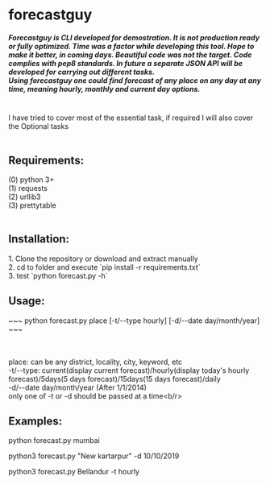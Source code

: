 # forecastguy
<h5>Forecastguy is CLI developed for demostration. It is not production ready or fully optimized. Time was a factor while developing this tool. Hope to make it better, in coming days. Beautiful code was not the target. Code complies with pep8 standards. In future a separate JSON API will be developed for carrying out different tasks.<br/>
Using forecastguy one could find forecast of any place on any day at any time, meaning hourly, monthly and current day options.</h5>
<br>I have tried to cover most of the essential task, if required I will also cover the Optional tasks<br/>
<br>
<h2> Requirements:</h2>
(0) python 3+ <br/>
(1) requests <br/>
(2) urllib3  <br/>
(3) prettytable  <br/>
<br>

<h2>Installation:</h2>
1. Clone the repository or download and extract manually <br/>
2. cd to folder and execute `pip install -r requirements.txt` <br/>
3. test `python forecast.py -h`
<br/>
<h2>Usage:</h2>
~~~
python forecast.py place [-t/--type hourly] [-d/--date day/month/year]
~~~
<br>

<br></br>place: can be any district, locality, city, keyword, etc <br/>
-t/--type: current(display current forecast)/hourly(display today's hourly forecast)/5days(5 days forecast)/15days(15 days forecast)/daily<br/>
-d/--date day/month/year (After 1/1/2014) <br/>
<h8>only one of -t or -d should be passed at a time</h8><b/r>
<h2> Examples: </h2>
  <p>python forecast.py mumbai</p>

python3 forecast.py "New kartarpur" -d 10/10/2019 

python3 forecast.py Bellandur -t hourly

